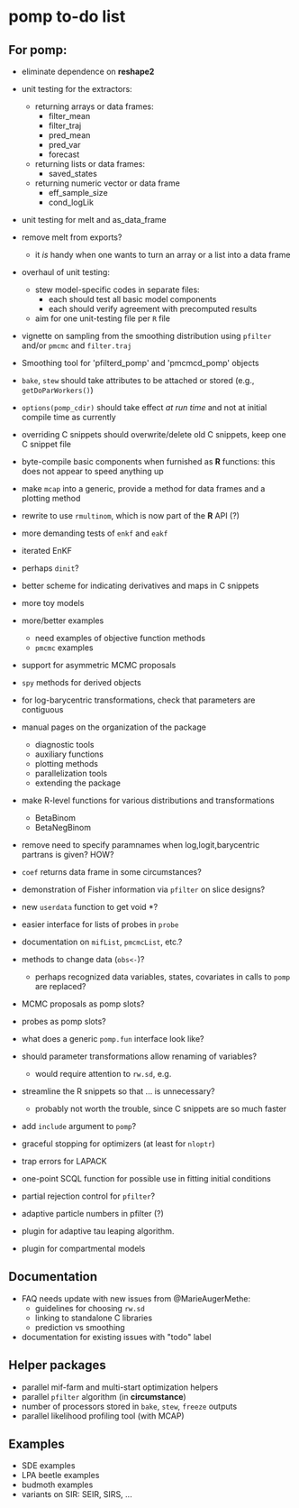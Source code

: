 # pomp to-do list

## For pomp:

- eliminate dependence on **reshape2**
- unit testing for the extractors:
  - returning arrays or data frames:
	- filter_mean
	- filter_traj
	- pred_mean
	- pred_var
	- forecast
  - returning lists or data frames:
   	- saved_states
  - returning numeric vector or data frame
	- eff_sample_size
	- cond_logLik
- unit testing for melt and as_data_frame
- remove melt from exports?
  - it *is* handy when one wants to turn an array or a list into a data frame
- overhaul of unit testing:
  - stew model-specific codes in separate files:
	- each should test all basic model components
	- each should verify agreement with precomputed results
  - aim for one unit-testing file per `R` file
- vignette on sampling from the smoothing distribution using `pfilter` and/or `pmcmc` and `filter.traj`
- Smoothing tool for 'pfilterd_pomp' and 'pmcmcd_pomp' objects
- `bake`, `stew` should take attributes to be attached or stored (e.g., `getDoParWorkers()`)
- `options(pomp_cdir)` should take effect *at run time* and not at initial compile time as currently
- overriding C snippets should overwrite/delete old C snippets, keep one C snippet file
- byte-compile basic components when furnished as **R** functions: this does not appear to speed anything up
- make `mcap` into a generic, provide a method for data frames and a plotting method

- rewrite to use `rmultinom`, which is now part of the **R** API (?)

- more demanding tests of `enkf` and `eakf`
- iterated EnKF
- perhaps `dinit`?
- better scheme for indicating derivatives and maps in C snippets
- more toy models
- more/better examples
	- need examples of objective function methods
	- `pmcmc` examples

- support for asymmetric MCMC proposals
- `spy` methods for derived objects
- for log-barycentric transformations, check that parameters are contiguous
- manual pages on the organization of the package
    - diagnostic tools
    - auxiliary functions
    - plotting methods
    - parallelization tools
    - extending the package
- make R-level functions for various distributions and transformations
	- BetaBinom
	- BetaNegBinom
- remove need to specify paramnames when log,logit,barycentric partrans is given? HOW?

- `coef` returns data frame in some circumstances?
- demonstration of Fisher information via `pfilter` on slice designs?
- new `userdata` function to get void *?

- easier interface for lists of probes in `probe`
- documentation on `mifList`, `pmcmcList`, etc.?
- methods to change data (`obs<-`)?
	- perhaps recognized data variables, states, covariates in calls to `pomp` are replaced?
- MCMC proposals as pomp slots?
- probes as pomp slots?
- what does a generic `pomp.fun` interface look like?

- should parameter transformations allow renaming of variables?
	- would require attention to `rw.sd`, e.g.

- streamline the R snippets so that ... is unnecessary?
	- probably not worth the trouble, since C snippets are so much faster
- add `include` argument to `pomp`?
- graceful stopping for optimizers (at least for `nloptr`)
- trap errors for LAPACK

- one-point SCQL function for possible use in fitting initial conditions
- partial rejection control for `pfilter`?
- adaptive particle numbers in pfilter (?)

- plugin for adaptive tau leaping algorithm.
- plugin for compartmental models

## Documentation

- FAQ needs update with new issues from @MarieAugerMethe:
	- guidelines for choosing `rw.sd`
	- linking to standalone C libraries
	- prediction vs smoothing 
- documentation for existing issues with "todo" label

## Helper packages

- parallel mif-farm and multi-start optimization helpers
- parallel `pfilter` algorithm (in **circumstance**)
- number of processors stored in `bake`, `stew`, `freeze` outputs
- parallel likelihood profiling tool (with MCAP)

## Examples

- SDE examples
- LPA beetle examples
- budmoth examples
- variants on SIR: SEIR, SIRS, ...
